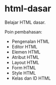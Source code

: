 # html-dasar

Belajar HTML dasar.

Poin pembahasan:
- Pengenalan HTML
- Editor HTML
- Elemen HTML
- Atribut HTML
- Layout HTML
- Form HTML
- Style HTML
- Kelas dan ID HTML

